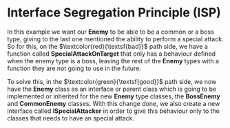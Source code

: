 # Interface Segregation Principle (ISP)

In this example we want our **Enemy** to be able to be a common or a boss type, giving to the last one mentioned the ability to perform a special attack. So for this, on the $\textcolor{red}{\textsf{bad}}$ path side, we have a function called **SpecialAttackOnTarget** that only has a behaviour defined when the enemy type is a boss, leaving the rest of the **Enemy** types with a function they are not going to use in the future.

To solve this, in the $\textcolor{green}{\textsf{good}}$ path side, we now have the **Enemy** class as an interface or parent class which is going to be implemented or inherited for the new **Enemy** type classes, the **BossEnemy** and **CommonEnemy** classes.
With this change done, we also create a new interface called **ISpecialAttacker** in order to give this behaviour only to the classes that needs to have an special attack.
